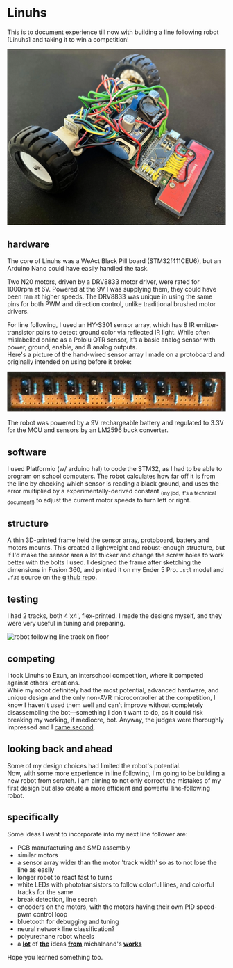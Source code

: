 # Linuhs
This is to document experience till now with building a line following robot [Linuhs] and taking it to win a competition!

![robot view](assets/linuhs.webp)

## hardware
The core of Linuhs was a WeAct Black Pill board (STM32f411CEU6), but an Arduino Nano could have easily handled the task.

Two N20 motors, driven by a DRV8833 motor driver, were rated for 1000rpm at 6V. Powered at the 9V I was supplying them, they could have been ran at higher speeds. The DRV8833 was unique in using the same pins for both PWM and direction control, unlike traditional brushed motor drivers.

For line following, I used an HY-S301 sensor array, which has 8 IR emitter-transistor pairs to detect ground color via reflected IR light. While often mislabelled online as a Pololu QTR sensor, it’s a basic analog sensor with power, ground, enable, and 8 analog outputs.  
Here's a picture of the hand-wired sensor array I made on a protoboard and originally intended on using before it broke:

![sensor array on protoboard](assets/proto-sensor-array.webp)

The robot was powered by a 9V rechargeable battery and regulated to 3.3V for the MCU and sensors by an LM2596 buck converter.

## software
I used Platformio (w/ arduino hal) to code the STM32, as I had to be able to program on school computers. The robot calculates how far off it is from the line by checking which sensor is reading a black ground, and uses the error multiplied by a experimentally-derived constant <sub>(my jod, it's a technical document!)</sub> to adjust the current motor speeds to turn left or right.

## structure
A thin 3D-printed frame held the sensor array, protoboard, battery and motors mounts. This created a lightweight and robust-enough structure, but if I'd make the sensor area a lot thicker and change the screw holes to work better with the bolts I used. I designed the frame after sketching the dimensions in Fusion 360, and printed it on my Ender 5 Pro. `.stl` model and `.f3d` source on the [github repo](https://github.com/AashvikTyagi/Linuhs/tree/main).

## testing
I had 2 tracks, both 4'x4', flex-printed. I made the designs myself, and they were very useful in tuning and preparing.  

![robot following line track on floor](assets/following.avif)

## competing
I took Linuhs to Exun, an interschool competition, where it competed against others' creations.  
While my robot definitely had the most potential, advanced hardware, and unique design and the only non-AVR microcontroller at the competition, I know I haven't used them well and can't improve without completely disassembling the bot—something I don't want to do, as it could risk breaking my working, if mediocre, bot. Anyway, the judges were thoroughly impressed and I [came second](https://docs.google.com/document/d/1HpKa5A2AOPB4ArhohpBf7F20Kqb_J4NzRACcuJNZ5Fw/edit?tab=t.0#bookmark=id.c4oonn8p5joe).  

## looking back and ahead
Some of my design choices had limited the robot's potential.  
Now, with some more experience in line following, I'm going to be building a new robot from scratch. I am aiming to not only correct the mistakes of my first design but also create a more efficient and powerful line-following robot.  

## specifically
Some ideas I want to incorporate into my next line follower are:

- PCB manufacturing and SMD assembly
- similar motors
- a sensor array wider than the motor 'track width' so as to not lose the line as easily
- longer robot to react fast to turns
- white LEDs with phototransistors to follow colorful lines, and colorful tracks for the same
- break detection, line search
- encoders on the motors, with the motors having their own PID speed-pwm control loop
- bluetooth for debugging and tuning
- neural network line classification?
- polyurethane robot wheels
- a **[lot](https://github.com/michalnand/motoko_uprising)** of **[the](https://github.com/michalnand/motoko_uprising_new)** ideas **[from](https://github.com/michalnand/motoko_ice_dragon)** michalnand's **[works](https://github.com/michalnand/motoko_ice_dragon_x)**

Hope you learned something too.
